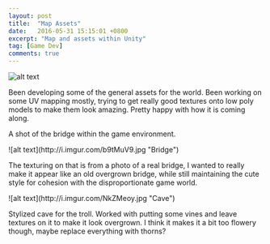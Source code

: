 ```yaml
---
layout: post
title:  "Map Assets"
date:   2016-05-31 15:15:01 +0800
excerpt: "Map and assets within Unity"
tag: [Game Dev]
comments: true
---
```


![alt text](http://i.imgur.com/xIWhMEh.jpg "Blank Map")
<p>Been developing some of the general assets for the world. Been working on some UV mapping mostly, trying to get really good textures onto low poly models to make them look amazing. Pretty happy with how it is coming along.</p>
<p>A shot of the bridge within the game environment.</p>
![alt text](http://i.imgur.com/b9tMuV9.jpg "Bridge")
<p>The texturing on that is from a photo of a real bridge, I wanted to really make it appear like an old overgrown bridge, while still maintaining the cute style for cohesion with the disproportionate game world.</p>
![alt text](http://i.imgur.com/NkZMeoy.jpg "Cave")
<p>Stylized cave for the troll. Worked with putting some vines and leave textures on it to make it look overgrown. I think it makes it a bit too flowery though, maybe replace everything with thorns?</p>
